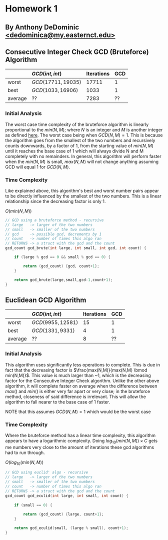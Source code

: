 Homework 1 
===========

By Anthony DeDominic [\<dedominica@my.easternct.edu\>](mailto:dedominica@my.easternct.edu)
---------------------

Consecutive Integer Check GCD (Bruteforce) Algorithm
----------------------------------------------------
|         | $GCD(int,int)$     | Iterations | GCD  |
|:---     | :---               | :---       | :--- |
| worst   | $GCD(17711,19035)$ | 17711      | 1    |
| best    | $GCD(1033,16906)$  | 1033       | 1    |
| average | ??                 | 7283       | ??   |

### Initial Analysis

The worst case time complexity of the bruteforce algorithm is linearly proportional to the $min(N, M)$; where $N$ is an integer and $M$ is another integer as defined [here](https://ct-ecsu.blackboard.com/bbcswebdav/pid-9986611-dt-content-rid-26319787_1/courses/ECSU40723.201640/hw1.pdf).
The worst case being when $GCD(N,M) = 1$.
This is because the algorithm goes from the smallest of the two numbers and recursively counts downwards, by a factor of 1, from the starting value of $min(N, M)$ until it reaches the base case of 1 which will always divide N and M completely with no remainders.
In general, this algorithm will perform faster when the $min(N,M)$ is small, $max(N,M)$ will not change anything assuming GCD will equal 1 for $GCD(N,M)$.

### Time Complexity

Like explained above, this algorithm's best and worst number pairs appear to be directly influenced by the smallest of the two numbers. This is a linear relationship since the decreasing factor is only 1.

$O(min(N,M))$

```c
// GCD using a bruteforce method - recursive
// large   -> larger of the two numbers
// small   -> smaller of the two numbers
// gcd     -> possible gcd, decrements by 1
// count   -> number of times this algo ran
// RETURNS -> a struct with the gcd and the count
gcd_count gcd_brute(int large, int small, int gcd, int count) {

	if (large % gcd == 0 && small % gcd == 0) {

		return (gcd_count) {gcd, count+1};
	}

	return gcd_brute(large,small,gcd-1,count+1);
}
```


Euclidean GCD Algorithm
------------------------
|         | $GCD(int,int)$    | Iterations | GCD  |
|:------- | :--------------   | :--------- | :--- |
| worst   | $GCD(9955,12581)$ | 15         | 1    |
| best    | $GCD(1331,9331)$  | 4          | 1    |
| average | ??                | 8          | ??   |

### Initial Analysis

This algorithm uses significantly less operations to complete.
This is due in fact that the decreasing factor is $\frac{max(N,M)}{max(N,M) \bmod min(N,M)}$.
This value is much larger than ~1, which is the decreasing factor for the Consecutive Integer Check algorithm.
Unlike the other above algorithm, it will complete faster on average when the difference between $max()$ and $min()$ is either very far apart or very close;
in the bruteforce method, closeness of said difference is irrelevant.
This will allow the algorithm to fall nearer to the base case of 1 faster.

NOTE that this assumes $GCD(N,M) = 1$ which would be the worst case

### Time Complexity

Where the bruteforce method has a linear time complexity, this algorithm appears to have a logarithmic complexity.
Doing $log_{10}(min(N,M)) \times C$ gets me numbers very close to the amount of iterations these gcd algorithms had to run through.

$O(log_{10}(min(N,M))$

```c
// GCD using euclid' algo - recursive
// large   -> larger of the two numbers
// small   -> smaller of the two numbers
// count   -> number of times this algo ran
// RETURNS -> a struct with the gcd and the count
gcd_count gcd_eculid(int large, int small, int count) {
	
	if (small == 0) {
		
		return (gcd_count) {large, count+1};
	}

	return gcd_eculid(small, (large % small), count+1);
}
```
